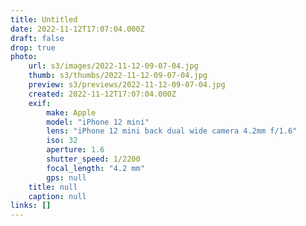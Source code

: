 ```yaml
---
title: Untitled
date: 2022-11-12T17:07:04.000Z
draft: false
drop: true
photo:
    url: s3/images/2022-11-12-09-07-04.jpg
    thumb: s3/thumbs/2022-11-12-09-07-04.jpg
    preview: s3/previews/2022-11-12-09-07-04.jpg
    created: 2022-11-12T17:07:04.000Z
    exif:
        make: Apple
        model: "iPhone 12 mini"
        lens: "iPhone 12 mini back dual wide camera 4.2mm f/1.6"
        iso: 32
        aperture: 1.6
        shutter_speed: 1/2200
        focal_length: "4.2 mm"
        gps: null
    title: null
    caption: null
links: []
---
```

